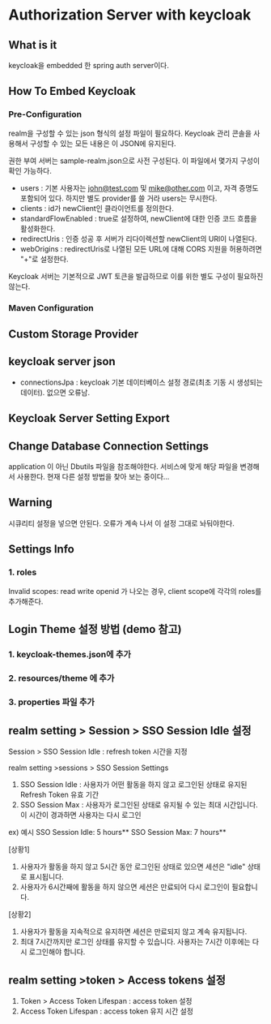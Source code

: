 # Authorization Server with keycloak

## What is it

keycloak을 embedded 한 spring auth server이다.

## How To Embed Keycloak

### Pre-Configuration

realm을 구성할 수 있는 json 형식의 설정 파일이 필요하다. Keycloak 관리 콘솔을 사용해서 구성할 수 있는 모든 내용은 이 JSON에 유지된다.

권한 부여 서버는 sample-realm.json으로 사전 구성된다. 이 파일에서 몇가지 구성이 확인 가능하다.

- users : 기본 사용자는 <john@test.com> 및 <mike@other.com> 이고, 자격 증명도 포함되어 있다. 하지만 별도 provider를 쓸 거라 users는 무시한다.
- clients : id가 newClient인 클라이언트를 정의한다.
- standardFlowEnabled : true로 설정하여, newClient에 대한 인증 코드 흐름을 활성화한다.
- redirectUris : 인증 성공 후 서버가 리다이렉션할 newClient의 URl이 나열된다.
- webOrigins : redirectUris로 나열된 모든 URL에 대해 CORS 지원을 허용하려면 "+"로 설정한다.

Keycloak 서버는 기본적으로 JWT 토큰을 발급하므로 이를 위한 별도 구성이 필요하진 않는다.

### Maven Configuration

## Custom Storage Provider

## keycloak server json

- connectionsJpa : keycloak 기본 데이터베이스 설정 경로(최초 기동 시 생성되는 데이터). 없으면 오류남.

## Keycloak Server Setting Export

## Change Database Connection Settings

application 이 아닌 Dbutils 파일을 참조해야한다. 서비스에 맞게 해당 파일을 변경해서 사용한다. 현재 다른 설정 방법을 찾아 보는 중이다...

## Warning

시큐리티 설정을 넣으면 안된다. 오류가 계속 나서 이 설정 그대로 놔둬야한다.

## Settings Info

### 1. roles

Invalid scopes: read write openid 가 나오는 경우, client scope에 각각의 roles를 추가해준다.

## Login Theme 설정 방법 (demo 참고)

### 1. keycloak-themes.json에 추가

### 2. resources/theme 에 추가

### 3. properties 파일 추가

## realm setting > Session > SSO Session Idle 설정

Session > SSO Session Idle : refresh token 시간을 지정

realm setting >sessions > SSO Session Settings

1. SSO Session Idle :  사용자가 어떤 활동을 하지 않고 로그인된 상태로 유지된Refresh Token 유효 기간
2. SSO Session Max : 사용자가 로그인된 상태로 유지될 수 있는 최대 시간입니다. 이 시간이 경과하면 사용자는 다시 로그인

ex) 예시
SSO Session Idle: 5 hours**
SSO Session Max: 7 hours**

[상황1]

1. 사용자가 활동을 하지 않고 5시간 동안 로그인된 상태로 있으면 세션은 "idle" 상태로 표시됩니다.
2. 사용자가 6시간째에 활동을 하지 않으면 세션은 만료되어 다시 로그인이 필요합니다.

[상황2]

1. 사용자가 활동을 지속적으로 유지하면 세션은 만료되지 않고 계속 유지됩니다.
2. 최대 7시간까지만 로그인 상태를 유지할 수 있습니다. 사용자는 7시간 이후에는 다시 로그인해야 합니다.

## realm setting >token > Access tokens 설정

1. Token > Access Token Lifespan  : access token 설정
2. Access Token Lifespan : access token 유지 시간 설정
